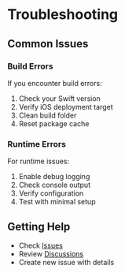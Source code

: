 # Troubleshooting

## Common Issues

### Build Errors

If you encounter build errors:

1. Check your Swift version
2. Verify iOS deployment target
3. Clean build folder
4. Reset package cache

### Runtime Errors

For runtime issues:

1. Enable debug logging
2. Check console output
3. Verify configuration
4. Test with minimal setup

## Getting Help

- Check [Issues](https://github.com/muhittincamdali/iOSDevelopmentTools/issues)
- Review [Discussions](https://github.com/muhittincamdali/iOSDevelopmentTools/discussions)
- Create new issue with details
